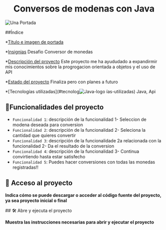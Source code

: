 <h1 align="center"> Conversos de modenas con Java</h1>

![Una Portada](https://github.com/GerlynFP/ConversorDeMonedas/assets/87731796/ad09b8f9-4bbf-45cd-820a-698ddcf834dd)

##Índice

*[Título e imagen de portada](#Título-e-imagen-de-portada)

*[Insignias](#insignias) Desafio Conversor de monedas

*[Descripción del proyecto](#descripción-del-proyecto) Este proyecto me ha ayududado a expandirmir mis conocimientos sobre la progrogacion orientada a objetos y el uso de API

*[Estado del proyecto](#Estado-del-proyecto) Finaliza pero con planes a futuro

*[Tecnologías utilizadas](#tecnolog![Java-logo](https://github.com/GerlynFP/ConversorDeMonedas/assets/87731796/23bcb93f-60dc-462e-b8d4-4cd474a51c63)
ías-utilizadas) Java, Api



## :hammer:Funcionalidades del proyecto

- `Funcionalidad 1`: descripción de la funcionalidad 1- Seleccion de modena deseada para conversion
- `Funcionalidad 2`: descripción de la funcionalidad 2- Seleciona la cantidad que quieres convertir
- `Funcionalidad 3`: descripción de la funcionalidade 2a relacionada con la funcionalidad 2- Da el resultado de la conversion
- `Funcionalidad 4`: descripción de la funcionalidad 3- Continua convirtiendo hasta estar satisfecho
- `Funcionalidad 5`: Puedes hacer conversiones con todas las monedas registradas!!


## 📁 Acceso al proyecto

**Indica cómo se puede descargar o acceder al código fuente del proyecto, ya sea proyecto inicial o final**

\## 🛠️ Abre y ejecuta el proyecto

**Muestra las instrucciones necesarias para abrir y ejecutar el proyecto**
